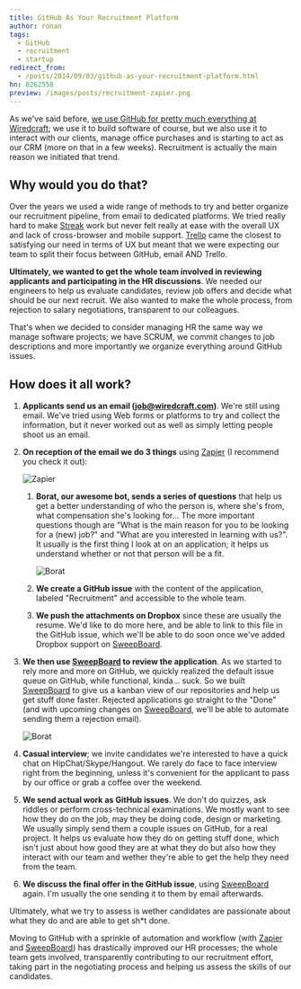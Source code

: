 ```yaml
---
title: GitHub As Your Recruitment Platform
author: ronan
tags:
  - GitHub
  - recruitment
  - startup
redirect_from:
  - /posts/2014/09/03/github-as-your-recruitment-platform.html
hn: 8262558
preview: /images/posts/recruitment-zapier.png
---
```


As we've said before, [we use GitHub for pretty much everything at Wiredcraft](http://wiredcraft.com/posts/2013/09/18/github-for-everything.html); we use it to build software of course, but we also use it to interact with our clients, manage office purchases and is starting to act as our CRM (more on that in a few weeks). Recruitment is actually the main reason we initiated that trend.

<!--more-->

## Why would you do that?

Over the years we used a wide range of methods to try and better organize our recruitment pipeline, from email to dedicated platforms. We tried really hard to make [Streak](http://www.streak.com) work but never felt really at ease with the overall UX and lack of cross-browser and mobile support. [Trello](http://trello.com) came the closest to satisfying our need in terms of UX but meant that we were expecting our team to split their focus between GitHub, email AND Trello.

**Ultimately, we wanted to get the whole team involved in reviewing applicants and participating in the HR discussions**. We needed our engineers to help us evaluate candidates, review job offers and decide what should be our next recruit. We also wanted to make the whole process, from rejection to salary negotiations, transparent to our colleagues.

That's when we decided to consider managing HR the same way we manage software projects; we have SCRUM, we commit changes to job descriptions and more importantly we organize everything around GitHub issues.

## How does it all work?

1. **Applicants send us an email (job@wiredcraft.com)**. We're still using email. We've tried using Web forms or platforms to try and collect the information, but it never worked out as well as simply letting people shoot us an email.

1. **On reception of the email we do 3 things** using [Zapier](http://zapier.com) (I recommend you check it out):

    ![Zapier](http://wiredcraft.com/images/posts/recruitment-zapier.png)

    1. **Borat, our awesome bot, sends a series of questions** that help us get a better understanding of who the person is, where she's from, what compensation she's looking for... The more important questions though are "What is the main reason for you to be looking for a (new) job?" and "What are you interested in learning with us?". It usually is the first thing I look at on an application; it helps us understand whether or not that person will be a fit.

        ![Borat](http://wiredcraft.com/images/posts/recruitment-email.png)

    1. **We create a GitHub issue** with the content of the application, labeled "Recruitment" and accessible to the whole team.

    1. **We push the attachments on Dropbox** since these are usually the resume. We'd like to do more here, and be able to link to this file in the GitHub issue, which we'll be able to do soon once we've added Dropbox support on [SweepBoard](http://sweepboard.com).

1. **We then use [SweepBoard](http://sweepboard.com) to review the application**. As we started to rely more and more on GitHub, we quickly realized the default issue queue on GitHub, while functional, kinda... suck. So we built [SweepBoard](http://sweepboard.com) to give us a kanban view of our repositories and help us get stuff done faster. Rejected applications go straight to the "Done" (and with upcoming changes on [SweepBoard](http://sweepboard.com), we'll be able to automate sending them a rejection email).

    ![Borat](http://wiredcraft.com/images/posts/recruitment-sweepboard.png)

1. **Casual interview**; we invite candidates we're interested to have a quick chat on HipChat/Skype/Hangout. We rarely do face to face interview right from the beginning, unless it's convenient for the applicant to pass by our office or grab a coffee over the weekend.

1. **We send actual work as GitHub issues**. We don't do quizzes, ask riddles or perform cross-technical examinations. We mostly want to see how they do on the job, may they be doing code, design or marketing. We usually simply send them a couple issues on GitHub, for a real project. It helps us evaluate how they do on getting stuff done, which isn't just about how good they are at what they do but also how they interact with our team and wether they're able to get the help they need from the team.

1. **We discuss the final offer in the GitHub issue**, using [SweepBoard](http://sweepboard.com) again. I'm usually the one sending it to them by email afterwards.

Ultimately, what we try to assess is wether candidates are passionate about what they do and are able to get sh*t done.

Moving to GitHub with a sprinkle of automation and workflow (with [Zapier](http://zapier.com) and [SweepBoard](http://sweepboard.com)) has drastically improved our HR processes; the whole team gets involved, transparently contributing to our recruitment effort, taking part in the negotiating process and helping us assess the skills of our candidates.
